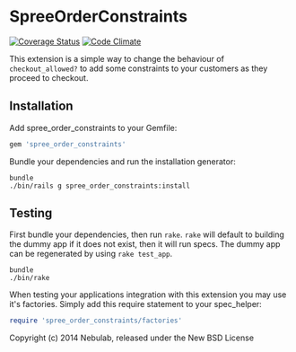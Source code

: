 SpreeOrderConstraints
=====================

[![Coverage Status](https://coveralls.io/repos/nebulab/spree_order_constraints/badge.png)](https://coveralls.io/r/nebulab/spree_order_constraints)
[![Code Climate](https://codeclimate.com/github/nebulab/spree_order_constraints/badges/gpa.svg)](https://codeclimate.com/github/nebulab/spree_order_constraints)

This extension is a simple way to change the behaviour of `checkout_allowed?` to
add some constraints to your customers as they proceed to checkout.


Installation
------------

Add spree_order_constraints to your Gemfile:

```ruby
gem 'spree_order_constraints'
```

Bundle your dependencies and run the installation generator:

```shell
bundle
./bin/rails g spree_order_constraints:install
```

Testing
-------

First bundle your dependencies, then run `rake`. `rake` will default to building the dummy app if it does not exist, then it will run specs. The dummy app can be regenerated by using `rake test_app`.

```shell
bundle
./bin/rake
```

When testing your applications integration with this extension you may use it's factories.
Simply add this require statement to your spec_helper:

```ruby
require 'spree_order_constraints/factories'
```

Copyright (c) 2014 Nebulab, released under the New BSD License
